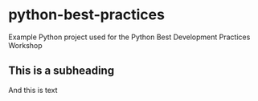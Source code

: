 # python-best-practices
Example Python project used for the Python Best Development Practices Workshop 

## This is a subheading
And this is text
